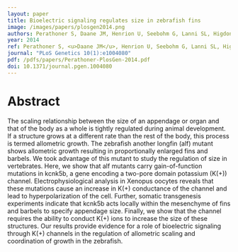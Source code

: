 ```yaml
---
layout: paper
title: Bioelectric signaling regulates size in zebrafish fins
image: /images/papers/plosgen2014.png
authors: Perathoner S, Daane JM, Henrion U, Seebohm G, Lanni SL, Higdon CW, Johnson SL, Nüsslein-Volhard C, Harris MP.
year: 2014
ref: Perathoner S, <u>Daane JM</u>, Henrion U, Seebohm G, Lanni SL, Higdon CW, Johnson SL, Nüsslein-Volhard C, Harris MP. 2014. <i>PLoS Genetics</i> 10(1):e1004080
journal: "PLoS Genetics 10(1):e1004080"
pdf: /pdfs/papers/Perathoner-PlosGen-2014.pdf
doi: 10.1371/journal.pgen.1004080
---
```


# Abstract
The scaling relationship between the size of an appendage or organ and that of the body as a whole is tightly regulated during animal development. If a structure grows at a different rate than the rest of the body, this process is termed allometric growth. The zebrafish another longfin (alf) mutant shows allometric growth resulting in proportionally enlarged fins and barbels. We took advantage of this mutant to study the regulation of size in vertebrates. Here, we show that alf mutants carry gain-of-function mutations in kcnk5b, a gene encoding a two-pore domain potassium (K(+)) channel. Electrophysiological analysis in Xenopus oocytes reveals that these mutations cause an increase in K(+) conductance of the channel and lead to hyperpolarization of the cell. Further, somatic transgenesis experiments indicate that kcnk5b acts locally within the mesenchyme of fins and barbels to specify appendage size. Finally, we show that the channel requires the ability to conduct K(+) ions to increase the size of these structures. Our results provide evidence for a role of bioelectric signaling through K(+) channels in the regulation of allometric scaling and coordination of growth in the zebrafish.
